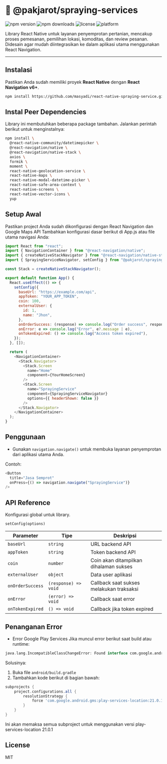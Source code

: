 # 🌾 @pakjarot/spraying-services

![npm version](https://img.shields.io/npm/v/@pakjarot/spraying-services.svg)
![npm downloads](https://img.shields.io/npm/dw/@pakjarot/spraying-services.svg)
![license](https://img.shields.io/npm/l/@pakjarot/spraying-services.svg)
![platform](https://img.shields.io/badge/platform-react--native-blue)

Library React Native untuk layanan penyemprotan pertanian, mencakup proses pemesanan, pemilihan lokasi, komoditas, dan review pesanan.
Didesain agar mudah diintegrasikan ke dalam aplikasi utama menggunakan React Navigation.

---

## Instalasi

Pastikan Anda sudah memiliki proyek **React Native** dengan **React Navigation v6+**.

```bash
npm install https://github.com/masyadi/react-native-spraying-service.git
```

## Instal Peer Dependencies

Library ini membutuhkan beberapa package tambahan. Jalankan perintah berikut untuk menginstalnya:

```bash
npm install \
  @react-native-community/datetimepicker \
  @react-navigation/native \
  @react-navigation/native-stack \
  axios \
  formik \
  moment \
  react-native-geolocation-service \
  react-native-maps \
  react-native-modal-datetime-picker \
  react-native-safe-area-context \
  react-native-screens \
  react-native-vector-icons \
  yup
```

## Setup Awal

Pastikan project Anda sudah dikonfigurasi dengan React Navigation dan Google Maps API
Tambahkan konfigurasi dasar berikut di App.js atau file utama navigasi Anda:

```js
import React from "react";
import { NavigationContainer } from "@react-navigation/native";
import { createNativeStackNavigator } from "@react-navigation/native-stack";
import { SprayingServiceNavigator, setConfig } from "@pakjarot/spraying-services";

const Stack = createNativeStackNavigator();

export default function App() {
  React.useEffect(() => {
    setConfig({
      baseUrl: "https://example.com/api",
      appToken: "YOUR_APP_TOKEN",
      coin: 100,
      externalUser: {
        id: 1,
        name: "Jhon",
      },
      onOrderSuccess: (response) => console.log("Order success", response),
      onError: e => console.log("Error", e?.message | e),
      onTokenExpired: () => console.log("Access token expired"),
    });
  }, []);

  return (
    <NavigationContainer>
      <Stack.Navigator>
        <Stack.Screen
          name="Home"
          component={YourHomeScreen}
        />
        <Stack.Screen
          name="SprayingService"
          component={SprayingServiceNavigator}
          options={{ headerShown: false }}
        />
      </Stack.Navigator>
    </NavigationContainer>
  );
}
```

## Penggunaan

- Gunakan `navigation.navigate()` untuk membuka layanan penyemprotan dari aplikasi utama Anda.

Contoh:

```js
<Button
  title="Jasa Semprot"
  onPress={() => navigation.navigate("SprayingService")}
/>
```

## API Reference

Konfigurasi global untuk library.

`setConfig(options)`

| Parameter        | Tipe                 | Deskripsi                                |
| ---------------- | -------------------- | ---------------------------------------- |
| `baseUrl`        | `string`             | URL backend API                          |
| `appToken`       | `string`             | Token backend API                        |
| `coin`           | `number`             | Coin akan ditampilkan dihalaman sukses   |
| `externalUser`   | `object`             | Data user aplikasi                       |
| `onOrderSuccess` | `(response) => void` | Callback saat sukses melakukan traksaksi |
| `onError`        | `(error) => void`    | Callback saat error                      |
| `onTokenExpired` | `() => void`         | Callback jika token expired              |


## Penanganan Error

- Error Google Play Services
Jika muncul error berikut saat build atau runtime:

```kotlin
java.lang.IncompatibleClassChangeError: Found interface com.google.android.gms.location.FusedLocationProvider
```

Solusinya:

1. Buka file `android/build.gradle`
2. Tambahkan kode berikut di bagian bawah:

```gradle
subprojects {
    project.configurations.all {
        resolutionStrategy {
            force 'com.google.android.gms:play-services-location:21.0.1'
        }
    }
}
```

Ini akan memaksa semua subproject untuk menggunakan versi play-services-location 21.0.1

## License

MIT
